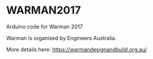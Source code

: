 # WARMAN2017
Arduino code for Warman 2017

Warman is organised by Engineers Australia.

More details here: https://warmandesignandbuild.org.au/
